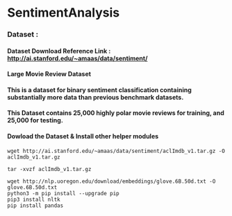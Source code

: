# SentimentAnalysis

### Dataset : 
#### Dataset Download Reference Link : http://ai.stanford.edu/~amaas/data/sentiment/
#### Large Movie Review Dataset
#### This is a dataset for binary sentiment classification containing substantially more data than previous benchmark datasets.
#### This Dataset contains 25,000 highly polar movie reviews for training, and 25,000 for testing.
#### Dowload the Dataset & Install other helper modules
```
wget http://ai.stanford.edu/~amaas/data/sentiment/aclImdb_v1.tar.gz -O aclImdb_v1.tar.gz
```

```
tar -xvzf aclImdb_v1.tar.gz
```
```
wget http://nlp.uoregon.edu/download/embeddings/glove.6B.50d.txt -O glove.6B.50d.txt
python3 -m pip install --upgrade pip
pip3 install nltk
pip install pandas
```
